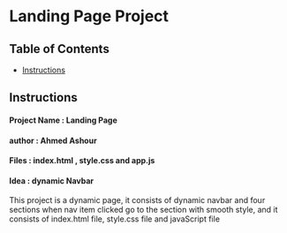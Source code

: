 # Landing Page Project

## Table of Contents

* [Instructions](#instructions)

## Instructions

#### Project Name : Landing Page
#### author : Ahmed Ashour
#### Files : index.html , style.css and app.js
#### Idea : dynamic Navbar 

This project is a dynamic page, it consists of dynamic navbar and four sections when nav item clicked go to the section with smooth style, and it consists of index.html file, style.css file and javaScript file

